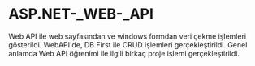 # ASP.NET-_WEB-_API
Web API ile web sayfasından ve windows formdan veri çekme işlemleri gösterildi. WebAPI'de, DB First ile CRUD işlemleri gerçekleştirildi. Genel anlamda Web API öğrenimi ile ilgili birkaç proje işlemi gerçekleştirildi.
